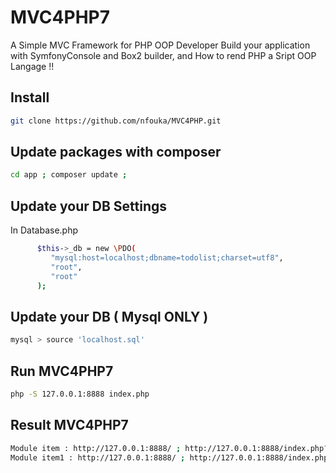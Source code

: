 

# MVC4PHP7
A Simple MVC Framework for PHP OOP Developer 
Build your application with SymfonyConsole and Box2 builder, and How to rend PHP a Sript OOP Langage !! 

## Install 
```bash
git clone https://github.com/nfouka/MVC4PHP.git
```


## Update packages with composer 
```bash
cd app ; composer update ; 
```

## Update your DB Settings
In Database.php 
```bash
      $this->_db = new \PDO(
         "mysql:host=localhost;dbname=todolist;charset=utf8",
         "root",
         "root"
      );
```


## Update your DB ( Mysql ONLY ) 
```bash
mysql > source 'localhost.sql' 
```

## Run MVC4PHP7 
```bash
php -S 127.0.0.1:8888 index.php
```
## Result MVC4PHP7
```bash
Module item : http://127.0.0.1:8888/ ; http://127.0.0.1:8888/index.php?query=item/acheter-le-pain/item
Module item1 : http://127.0.0.1:8888/ ; http://127.0.0.1:8888/index.php?query=item1/acheter-le-pain/item1
```
